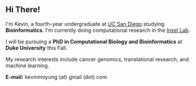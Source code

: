 ## Hi There!

I'm Kevin, a fourth-year undergraduate at [UC San Diego](http://ucsd.edu) studying **Bioinformatics**. I'm currently doing computational research in the [Insel Lab](http://insellab.ucsd.edu).

I will be pursuing a **PhD in Computational Biology and Bioinformatics** at **Duke University** this Fall.

My research interests include cancer genomics, translational research, and machine learning.


**E-mail:** kevinmoyung (at) gmail (dot) com




